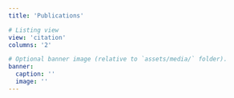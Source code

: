 ```yaml
---
title: 'Publications'

# Listing view
view: 'citation'
columns: '2'

# Optional banner image (relative to `assets/media/` folder).
banner:
  caption: ''
  image: ''
---
```

